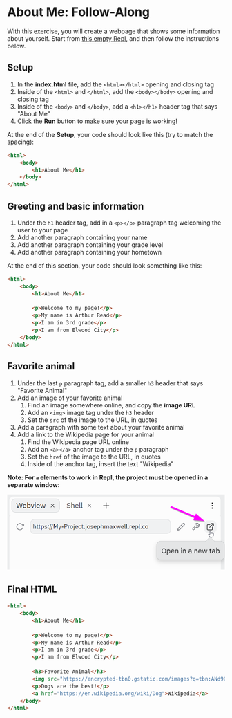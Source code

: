 # About Me: Follow-Along
With this exercise, you will create a webpage that shows some information about yourself. Start from [this empty Repl](https://repl.it/@JosephMaxwell/EmptyWeb#index.html), and then follow the instructions below.

## Setup
1. In the **index.html** file, add the `<html></html>` opening and closing tag
1. Inside of the `<html>` and `</html>`, add the `<body></body>` opening and closing tag
1. Inside of the `<body>` and `</body>`, add a `<h1></h1>` header tag that says "About Me"
1. Click the **Run** button to make sure your page is working!

At the end of the **Setup**, your code should look like this (try to match the spacing):
```html
<html>
    <body>
        <h1>About Me</h1>
    </body>
</html>
```

## Greeting and basic information
1. Under the `h1` header tag, add in a `<p></p>` paragraph tag welcoming the user to your page
1. Add another paragraph containing your name
1. Add another paragraph containing your grade level
1. Add another paragraph containing your hometown

At the end of this section, your code should look something like this:
```html
<html>
    <body>
        <h1>About Me</h1>

        <p>Welcome to my page!</p>
        <p>My name is Arthur Read</p>
        <p>I am in 3rd grade</p>
        <p>I am from Elwood City</p>
    </body>
</html>
```

## Favorite animal
1. Under the last `p` paragraph tag, add a smaller `h3` header that says "Favorite Animal"
1. Add an image of your favorite animal
    1. Find an image somewhere online, and copy the **image URL**
    1. Add an `<img>` image tag under the `h3` header
    1. Set the `src` of the image to the URL, in quotes
1. Add a paragraph with some text about your favorite animal
1. Add a link to the Wikipedia page for your animal
    1. Find the Wikipedia page URL online
    1. Add an `<a></a>` anchor tag under the `p` paragraph
    1. Set the `href` of the image to the URL, in quotes
    1. Inside of the anchor tag, insert the text "Wikipedia"

**Note: For `a` elements to work in Repl, the project must be opened in a separate window:**

![](Assets/OpenInNewTab.png)

## Final HTML
```html
<html>
    <body>
        <h1>About Me</h1>

        <p>Welcome to my page!</p>
        <p>My name is Arthur Read</p>
        <p>I am in 3rd grade</p>
        <p>I am from Elwood City</p>

        <h3>Favorite Animal</h3>
        <img src="https://encrypted-tbn0.gstatic.com/images?q=tbn:ANd9GcSRHWrjkHIyyV_Rit7glavKHKa5htLmnC0Z5w&usqp=CAU" />
        <p>Dogs are the best!</p>
        <a href="https://en.wikipedia.org/wiki/Dog">Wikipedia</a>
    </body>
</html>
```
